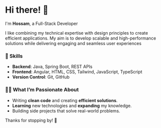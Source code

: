 <div align="center">
<!-- <img src="https://github.com/aenq/aenq/blob/main/welcome-black-min.gif" alt="Welcome"> -->
</div>

# Hi there! 👋  
I'm **Hossam**, a Full-Stack Developer

I like combining my technical expertise with design principles to create efficient applications. My aim is to develop scalable and high-performance solutions while delivering engaging and seamless user experiences

### 🚀 Skills
- **Backend**: Java, Spring Boot, REST APIs
- **Frontend**: Angular, HTML, CSS, Tailwind, JavaScript, TypeScript
- **Version Control**: Git, GitHub

### 👨‍💻 What I’m Passionate About
- Writing **clean code** and creating **efficient solutions**.
- **Learning** new technologies and **expanding** my knowledge.
- Building side projects that solve real-world problems.

Thanks for stopping by! 🙌
